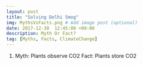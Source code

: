 ```yaml
---
layout: post
title: "Solving Delhi Smog"
img: MythsVsFacts.png # Add image post (optional)
date: 2017-12-30  12:45:00 +09:00
description: Myth Or Fact?
tag: [Myths, Facts, ClimateChange]
---
```


1. Myth: Plants observe CO2
   Fact: Plants store CO2
